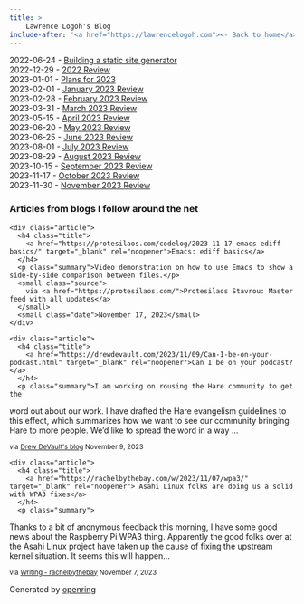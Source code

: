 ```yaml
---
title: > 
    Lawrence Logoh's Blog
include-after: '<a href="https://lawrencelogoh.com"><- Back to home</a>'
---
```


2022-06-24 - [Building a static site generator](https://lawrencelogoh.com/blog/building_ssg.html)  
2022-12-29 - [2022 Review](https://lawrencelogoh.com/blog/2022_review.html)  
2023-01-01 - [Plans for 2023](https://lawrencelogoh.com/blog/2023_plans.html)  
2023-02-01 - [January 2023 Review](https://lawrencelogoh.com/blog/jan_2023_review.html)  
2023-02-28 - [February 2023 Review](https://lawrencelogoh.com/blog/feb_2023_review.html)  
2023-03-31 - [March 2023 Review](https://lawrencelogoh.com/blog/mar_2023_review.html)  
2023-05-15 - [April 2023 Review](https://lawrencelogoh.com/blog/apr_2023_review.html)  
2023-06-20 - [May 2023 Review](https://lawrencelogoh.com/blog/may_2023_review.html)  
2023-06-25 - [June 2023 Review](https://lawrencelogoh.com/blog/jun_2023_review.html)  
2023-08-01 - [July 2023 Review](https://lawrencelogoh.com/blog/july_2023_review.html)  
2023-08-29 - [August 2023 Review](https://lawrencelogoh.com/blog/august_2023_review.html)  
2023-10-15 - [September 2023 Review](https://lawrencelogoh.com/blog/sept_2023_review.html)  
2023-11-17 - [October 2023 Review](https://lawrencelogoh.com/blog/oct_2023_review.html)  
2023-11-30 - [November 2023 Review](https://lawrencelogoh.com/blog/nov_2023_review.html)  

<section class="webring">
  <h3>Articles from blogs I follow around the net</h3>
  <section class="articles">
    
    <div class="article">
      <h4 class="title">
        <a href="https://protesilaos.com/codelog/2023-11-17-emacs-ediff-basics/" target="_blank" rel="noopener">Emacs: ediff basics</a>
      </h4>
      <p class="summary">Video demonstration on how to use Emacs to show a side-by-side comparison between files.</p>
      <small class="source">
        via <a href="https://protesilaos.com/">Protesilaos Stavrou: Master feed with all updates</a>
      </small>
      <small class="date">November 17, 2023</small>
    </div>
    
    <div class="article">
      <h4 class="title">
        <a href="https://drewdevault.com/2023/11/09/Can-I-be-on-your-podcast.html" target="_blank" rel="noopener">Can I be on your podcast?</a>
      </h4>
      <p class="summary">I am working on rousing the Hare community to get the
word out about our work. I have drafted the Hare evangelism guidelines to
this effect, which summarizes how we want to see our community bringing Hare to
more people.
We’d like to spread the word in a way …</p>
      <small class="source">
        via <a href="https://drewdevault.com">Drew DeVault&#39;s blog</a>
      </small>
      <small class="date">November 9, 2023</small>
    </div>
    
    <div class="article">
      <h4 class="title">
        <a href="https://rachelbythebay.com/w/2023/11/07/wpa3/" target="_blank" rel="noopener"> Asahi Linux folks are doing us a solid with WPA3 fixes</a>
      </h4>
      <p class="summary">


Thanks to a bit of anonymous feedback this morning, I have some good 
news about the 
Raspberry Pi WPA3 thing.
Apparently the good folks over at the Asahi Linux project have 
taken up
the cause of 
fixing
the upstream kernel situation.  It seems this will 
happen…</p>
      <small class="source">
        via <a href="https://rachelbythebay.com/w/">Writing - rachelbythebay</a>
      </small>
      <small class="date">November 7, 2023</small>
    </div>
    
  </section>
  <p class="attribution">
    Generated by
    <a href="https://git.sr.ht/~sircmpwn/openring">openring</a>
  </p>
</section>

